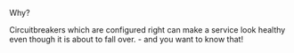  Why?

Circuitbreakers which are configured right can make a service look healthy even
though it is about to fall over. - and you want to know that!

